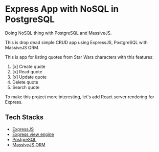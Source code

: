 # Express App with NoSQL in PostgreSQL

Doing NoSQL thing with PostgreSQL and MassiveJS.

This is drop dead simple CRUD app using ExpressJS, PostgreSQL with MassiveJS ORM.

This is app for listing quotes from Star Wars characters with this features:

1. [x] Create quote
2. [x] Read quote
3. [x] Update quote
4. Delete quote
5. Search quote

To make this project more interesting, let's add React server rendering for Express.

## Tech Stacks

* [ExpressJS](http://expressjs.com/)
* [Express view engine](https://github.com/reactjs/express-react-views)
* [PostgreSQL](https://www.postgresql.org/)
* [MassiveJS ORM](https://github.com/robconery/massive-js)


